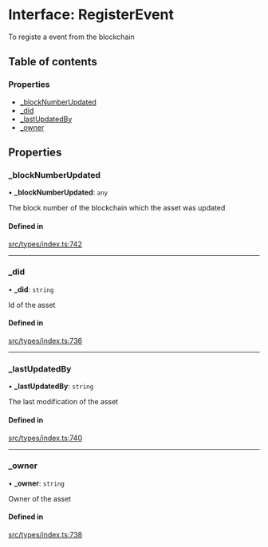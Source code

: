 # Interface: RegisterEvent

To registe a event from the blockchain

## Table of contents

### Properties

- [\_blockNumberUpdated](RegisterEvent.md#_blocknumberupdated)
- [\_did](RegisterEvent.md#_did)
- [\_lastUpdatedBy](RegisterEvent.md#_lastupdatedby)
- [\_owner](RegisterEvent.md#_owner)

## Properties

### \_blockNumberUpdated

• **\_blockNumberUpdated**: `any`

The block number of the blockchain which the asset was updated

#### Defined in

[src/types/index.ts:742](https://github.com/nevermined-io/components-catalog/blob/ca4d0f1/lib/src/types/index.ts#L742)

___

### \_did

• **\_did**: `string`

Id of the asset

#### Defined in

[src/types/index.ts:736](https://github.com/nevermined-io/components-catalog/blob/ca4d0f1/lib/src/types/index.ts#L736)

___

### \_lastUpdatedBy

• **\_lastUpdatedBy**: `string`

The last modification of the asset

#### Defined in

[src/types/index.ts:740](https://github.com/nevermined-io/components-catalog/blob/ca4d0f1/lib/src/types/index.ts#L740)

___

### \_owner

• **\_owner**: `string`

Owner of the asset

#### Defined in

[src/types/index.ts:738](https://github.com/nevermined-io/components-catalog/blob/ca4d0f1/lib/src/types/index.ts#L738)
